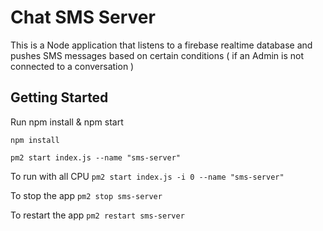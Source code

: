 # Chat SMS Server

This is a Node application that listens to a firebase realtime database and pushes SMS messages based on certain conditions ( if an Admin is not connected to a conversation )

## Getting Started
Run npm install & npm start

`npm install`

`pm2 start index.js --name "sms-server"`

To run with all CPU
`pm2 start index.js -i 0 --name "sms-server"`

To stop the app
`pm2 stop sms-server`

To restart the app
`pm2 restart sms-server`
